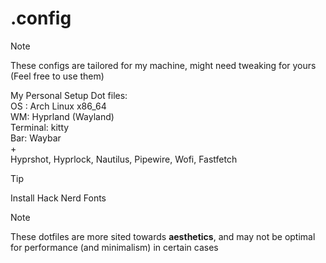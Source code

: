 # .config

> [!NOTE]
> These configs are tailored for my machine, might need tweaking for yours (Feel free to use them)

My Personal Setup Dot files: <br />
OS : Arch Linux x86_64 <br />
WM: Hyprland (Wayland) <br />
Terminal: kitty <br />
Bar: Waybar <br />
\+ <br />
Hyprshot, Hyprlock, Nautilus, Pipewire, Wofi, Fastfetch </br> 


>[!Tip]
> Install Hack Nerd Fonts

> [!Note]
> These dotfiles are more sited towards **aesthetics**, and may not be optimal for performance (and minimalism) in certain cases
